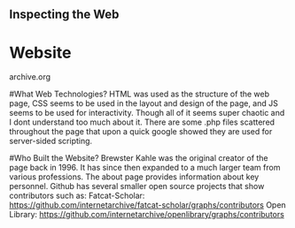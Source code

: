 ## Inspecting the Web

# Website
archive.org

#What Web Technologies?
HTML was used as the structure of the web page, CSS seems to be used in the layout and design of the page, and JS seems to be used for interactivity. Though all of it seems super chaotic and I dont understand too much about it.
There are some .php files scattered throughout the page that upon a quick google showed they are used for server-sided scripting.

#Who Built the Website?
Brewster Kahle was the original creator of the page back in 1996. It has since then expanded to a much larger team from various professions. 
The about page provides information about key personnel. Github has several smaller open source projects that show contributors such as:
Fatcat-Scholar: https://github.com/internetarchive/fatcat-scholar/graphs/contributors 
Open Library: https://github.com/internetarchive/openlibrary/graphs/contributors
